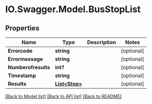 # IO.Swagger.Model.BusStopList
## Properties

Name | Type | Description | Notes
------------ | ------------- | ------------- | -------------
**Errorcode** | **string** |  | [optional] 
**Errormessage** | **string** |  | [optional] 
**Numberofresults** | **int?** |  | [optional] 
**Timestamp** | **string** |  | [optional] 
**Results** | [**List&lt;Stop&gt;**](Stop.md) |  | [optional] 

[[Back to Model list]](../README.md#documentation-for-models) [[Back to API list]](../README.md#documentation-for-api-endpoints) [[Back to README]](../README.md)

